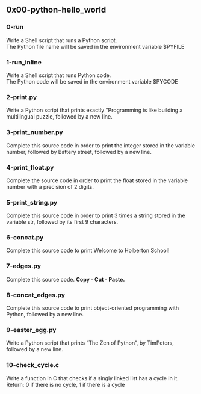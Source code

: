 ## **0x00-python-hello_world** ##

### 0-run ###

Write a Shell script that runs a Python script. <br>
The Python file name will be saved in the environment variable $PYFILE

### 1-run_inline ###

Write a Shell script that runs Python code. <br>
The Python code will be saved in the environment variable $PYCODE

### 2-print.py ###

Write a Python script that prints exactly "Programming is like building a multilingual puzzle, followed by a new line.

### 3-print_number.py ###

Complete this source code in order to print the integer stored in the variable number, followed by Battery street, followed by a new line.

### 4-print_float.py ###

Complete the source code in order to print the float stored in the variable number with a precision of 2 digits.

### 5-print_string.py ###

Complete this source code in order to print 3 times a string stored in the variable str, followed by its first 9 characters.

### 6-concat.py ###

Complete this source code to print Welcome to Holberton School!

### 7-edges.py ###

Complete this source code. **Copy - Cut - Paste.**

### 8-concat_edges.py ###

Complete this source code to print object-oriented programming with Python, followed by a new line.

### 9-easter_egg.py ###

Write a Python script that prints “The Zen of Python”, by TimPeters, followed by a new line.

### 10-check_cycle.c ###

Write a function in C that checks if a singly linked list has a cycle in it. <br>
Return: 0 if there is no cycle, 1 if there is a cycle
